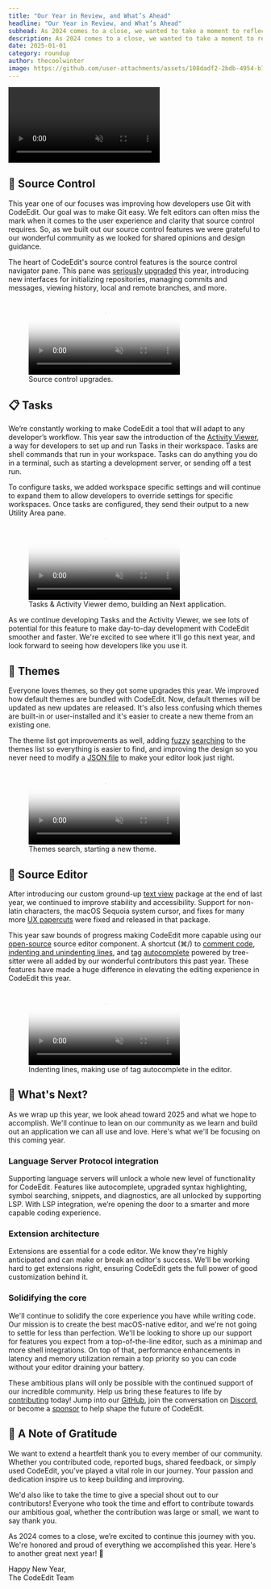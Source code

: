 ```yaml
---
title: "Our Year in Review, and What’s Ahead"
headline: "Our Year in Review, and What’s Ahead"
subhead: As 2024 comes to a close, we wanted to take a moment to reflect on what we achieved in this last year. Our community has continued to drive the development of CodeEdit. We're especially excited to share what we worked on, and what's coming for CodeEdit!
description: As 2024 comes to a close, we wanted to take a moment to reflect on what we achieved in this last year.
date: 2025-01-01
category: roundup
author: thecoolwinter
image: https://github.com/user-attachments/assets/108dadf2-2bdb-4954-b7ba-086c2be8abfd
---
```


<video class="full-width ratio-21-9" playsinline muted loop autoplay>
  <source src="https://github.com/user-attachments/assets/cdcc7311-3b04-4f5a-98c4-4b47ac9b4324" type="video/mp4">
</video>

## 🐙 Source Control

This year one of our focuses was improving how developers use Git with CodeEdit. Our goal was to make Git easy. We felt editors can often miss the mark when it comes to the user experience and clarity that source control requires. So, as we built out our source control features we were grateful to our wonderful community as we looked for shared opinions and design guidance.

The heart of CodeEdit's source control features is the source control navigator pane. This pane was [seriously](https://github.com/CodeEditApp/CodeEdit/pull/1534) [upgraded](https://github.com/CodeEditApp/CodeEdit/pull/1471) this year, introducing new interfaces for initializing repositories, managing commits and messages, viewing history, local and remote branches, and more.

<figure>
  <video class="wide ratio-16-9" playsinline muted loop controls poster="https://github.com/user-attachments/assets/fdf9e6b5-f060-40b1-bcb9-d166d3644de2">
    <source src="https://github.com/user-attachments/assets/a5462167-f084-4fab-8229-38c5e5855d54" type="video/mp4">
  </video>
  <figcaption>Source control upgrades.</figcaption>
</figure>

## 📋 Tasks

We’re constantly working to make CodeEdit a tool that will adapt to any developer’s workflow. This year saw the introduction of the [Activity Viewer](https://github.com/CodeEditApp/CodeEdit/pull/1769), a way for developers to set up and run Tasks in their workspace. Tasks are shell commands that run in your workspace. Tasks can do anything you do in a terminal, such as starting a development server, or sending off a test run.

To configure tasks, we added workspace specific settings and will continue to expand them to allow developers to override settings for specific workspaces. Once tasks are configured, they send their output to a new Utility Area pane.

<figure>
  <video class="wide ratio-16-9" playsinline muted loop controls preload="metadata" poster="https://github.com/user-attachments/assets/b40e2aee-59ae-4fd8-a8ce-7d05a94a9105">
    <source src="https://github.com/user-attachments/assets/e316ad80-6e8b-4249-86dd-f79fb6b043ee" type="video/mp4">
  </video>
  <figcaption>Tasks & Activity Viewer demo, building an Next application.</figcaption>
</figure>

As we continue developing Tasks and the Activity Viewer, we see lots of potential for this feature to make day-to-day development with CodeEdit smoother and faster. We're excited to see where it'll go this next year, and look forward to seeing how developers like you use it.

## 🎨 Themes

Everyone loves themes, so they got some upgrades this year. We improved how default themes are bundled with CodeEdit. Now, default themes will be updated as new updates are released. It's also less confusing which themes are built-in or user-installed and it's easier to create a new theme from an existing one.

The theme list got improvements as well, adding [fuzzy](https://www.codeedit.app/blog/2024/02/generic-fuzzy-search-algorithm) [searching](https://github.com/CodeEditApp/CodeEdit/pull/1584) to the themes list so everything is easier to find, and improving the design so you never need to modify a [JSON file](https://code.visualstudio.com/api/extension-guides/color-theme#create-a-new-color-theme) to make your editor look just right.

<figure>
  <video class="wide ratio-16-9" playsinline muted loop controls preload="metadata"  poster="https://github.com/user-attachments/assets/86809f72-6d21-4397-856b-bedf7099a525">
    <source src="https://github.com/user-attachments/assets/19311db2-a880-41f5-a9f6-a1076dab2e2c" type="video/mp4">
  </video>
  <figcaption>Themes search, starting a new theme.</figcaption>
</figure>

## 📝 Source Editor

After introducing our custom ground-up [text view](https://github.com/CodeEditApp/CodeEditTextView) package at the end of last year, we continued to improve stability and accessibility. Support for non-latin characters, the macOS Sequoia system cursor, and fixes for many more [UX papercuts](https://en.wikipedia.org/wiki/Paper_cut_bug) were fixed and released in that package.

This year saw bounds of progress making CodeEdit more capable using our [open-source](https://github.com/CodeEditApp/CodeEditSourceEditor) source editor component. A shortcut (⌘/) to [comment code](https://github.com/CodeEditApp/CodeEditSourceEditor/pull/241), [indenting and unindenting lines](https://github.com/CodeEditApp/CodeEditSourceEditor/pull/266), and [tag](https://github.com/CodeEditApp/CodeEditSourceEditor/pull/247) [autocomplete](https://github.com/CodeEditApp/CodeEditSourceEditor/pull/250) powered by tree-sitter were all added by our wonderful contributors this past year. These features have made a huge difference in elevating the editing experience in CodeEdit this year.

<figure>
  <video class="wide ratio-16-9" playsinline muted loop controls preload="metadata" poster="https://github.com/user-attachments/assets/6999ceda-94a3-4261-9122-c1b6c39c798d">
    <source src="https://github.com/user-attachments/assets/633ff5c0-d649-46b6-9447-45791b6966ec" type="video/mp4">
  </video>
  <figcaption>Indenting lines, making use of tag autocomplete in the editor.</figcaption>
</figure>

## 🧪 What's Next?

As we wrap up this year, we look ahead toward 2025 and what we hope to accomplish. We'll continue to lean on our community as we learn and build out an application we can all use and love. Here's what we'll be focusing on this coming year.

### Language Server Protocol integration

Supporting language servers will unlock a whole new level of functionality for CodeEdit. Features like autocomplete, upgraded syntax highlighting, symbol searching, snippets, and diagnostics, are all unlocked by supporting LSP. With LSP integration, we’re opening the door to a smarter and more capable coding experience.

### Extension architecture

Extensions are essential for a code editor. We know they're highly anticipated and can make or break an editor's success. We'll be working hard to get extensions right, ensuring CodeEdit gets the full power of good customization behind it.

### Solidifying the core

We'll continue to solidify the core experience you have while writing code. Our mission is to create the best macOS-native editor, and we're not going to settle for less than perfection. We'll be looking to shore up our support for features you expect from a top-of-the-line editor, such as a minimap and more shell integrations. On top of that, performance enhancements in latency and memory utilization remain a top priority so you can code without your editor draining your battery.

These ambitious plans will only be possible with the continued support of our incredible community. Help us bring these features to life by [contributing](https://github.com/CodeEditApp/CodeEdit/blob/main/CONTRIBUTING.md) today! Jump into our [GitHub](https://github.com/CodeEditApp/CodeEdit), join the conversation on [Discord](https://discord.gg/vChUXVf9Em), or become a [sponsor](https://github.com/sponsors/CodeEditApp) to help shape the future of CodeEdit.

## 💌 A Note of Gratitude

We want to extend a heartfelt thank you to every member of our community. Whether you contributed code, reported bugs, shared feedback, or simply used CodeEdit, you’ve played a vital role in our journey. Your passion and dedication inspire us to keep building and improving.

We'd also like to take the time to give a special shout out to our contributors! Everyone who took the time and effort to contribute towards our ambitious goal, whether the contribution was large or small, we want to say thank you.

As 2024 comes to a close, we’re excited to continue this journey with you. We're honored and proud of everything we accomplished this year. Here's to another great next year! 🎉

Happy New Year,<br>The CodeEdit Team
